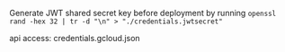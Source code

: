Generate JWT shared secret key before deployment by running
`openssl rand -hex 32 | tr -d "\n" > "./credentials.jwtsecret"`

api access: credentials.gcloud.json